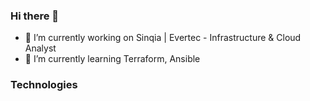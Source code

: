 ### Hi there 👋

- 🔭 I’m currently working on Sinqia | Evertec - Infrastructure & Cloud Analyst
- 🌱 I’m currently learning Terraform, Ansible

### Technologies 

<div>
            <i class="devicon-amazonwebservices-plain-wordmark colored"></i>   
</div>




          
